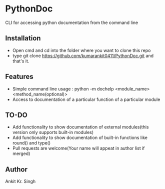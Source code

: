 # PythonDoc
CLI for accessing python documentation from the command line

## Installation
- Open cmd and cd into the folder where you want to clone this repo
- type git clone https://github.com/kumarankit0411/PythonDoc.git and that's it.

## Features
- Simple command line usage : python -m dochelp <module_name> <method_name(optional)>
- Access to documentation of a particular function of a particular module

## TO-DO
- Add functionality to show documentation of external modules(this version only supports built-in modules)
- Add functionality to show documentation of built-in functions like round() and type()
- Pull requests are welcome(Your name will appeat in author list if merged)

## Author
Ankit Kr. Singh
